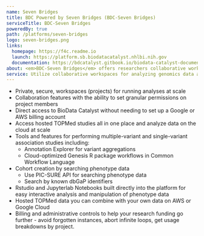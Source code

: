 ```yaml
---
name: Seven Bridges
title: BDC Powered by Seven Bridges (BDC-Seven Bridges)
serviceTitle: BDC-Seven Bridges
poweredBy: true
path: /platforms/seven-bridges
logo: seven-bridges.png
links:
  homepage: https://f4c.readme.io
  launch: https://platform.sb.biodatacatalyst.nhlbi.nih.gov
  documentation: https://bdcatalyst.gitbook.io/biodata-catalyst-documentation/analyze-data/seven-bridges
about: <em>BDC-Seven Bridges</em> offers researchers collaborative workspaces for analyzing genomics data at scale. Researchers can find and analyze the hosted TOPMed studies by using hundreds of optimized analysis tools and workflows (pipelines); creating their own workflows; or interactive analysis.
service: Utilize collaborative workspaces for analyzing genomics data at scale. Access hosted datasets along with Common Workflow Language (CWL) and GENESIS R package pipelines for analysis. This platform also enables users to bring their own data for analysis and work in RStudio and Jupyterlab Notebooks for interactive analysis.
---
```


- Private, secure, workspaces (projects) for running analyses at scale
- Collaboration features with the ability to set granular permissions on project members
- Direct access to BioData Catalyst without needing to set up a Google or AWS billing account
- Access hosted TOPMed studies all in one place and analyze data on the cloud at scale
- Tools and features for performing multiple-variant and single-variant association studies including:
  - Annotation Explorer for variant aggregations
  - Cloud-optimized Genesis R package workflows in Common Workflow Language
- Cohort creation by searching phenotype data
  - Use PIC-SURE API for searching phenotype data
  - Search by known dbGaP identifiers
- Rstudio and Jupyterlab Notebooks built directly into the platform for easy interactive analysis and manipulation of phenotype data
- Hosted TOPMed data you can combine with your own data on AWS or Google Cloud
- Billing and administrative controls to help your research funding go further - avoid forgotten instances, abort infinite loops, get usage breakdowns by project.
